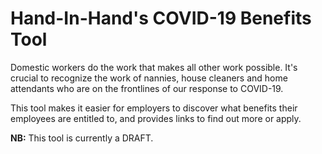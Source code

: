 # Hand-In-Hand's COVID-19 Benefits Tool

Domestic workers do the work that makes all other work possible. It's crucial
to recognize the work of nannies, house cleaners and home attendants who are on
the frontlines of our response to COVID-19.

This tool makes it easier for employers to discover what benefits their
employees are entitled to, and provides links to find out more or apply.

**NB:** This tool is currently a DRAFT.

